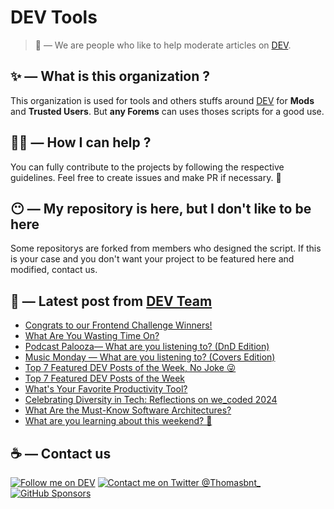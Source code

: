 # DEV Tools

> 🔧 — We are people who like to help moderate articles on [DEV](https://dev.to).

## ✨ — What is this organization ?

This organization is used for tools and others stuffs around [DEV](https://dev.to) for **Mods** and **Trusted Users**. But __any Forems__ can uses thoses scripts for a good use.


## 💪🏼 — How I can help ?

You can fully contribute to the projects by following the respective guidelines. Feel free to create issues and make PR if necessary. 🎉

## 😶 — My repository is here, but I don't like to be here

Some repositorys are forked from members who designed the script. If this is your case and you don't want your project to be featured here and modified, contact us.

## 📝 — Latest post from [DEV Team](https://dev.to/devteam)

<!-- BLOG-POST-LIST:START -->
- [Congrats to our Frontend Challenge Winners!](https://dev.to/devteam/congrats-to-our-frontend-challenge-winners-2h5f)
- [What Are You Wasting Time On?](https://dev.to/devteam/what-are-you-wasting-time-on-2544)
- [Podcast Palooza— What are you listening to? &lpar;DnD Edition&rpar;](https://dev.to/devteam/podcast-palooza-what-are-you-listening-to-dnd-edition-3p1f)
- [Music Monday — What are you listening to? &lpar;Covers Edition&rpar;](https://dev.to/devteam/music-monday-what-are-you-listening-to-covers-edition-3aj5)
- [Top 7 Featured DEV Posts of the Week, No Joke 😜](https://dev.to/devteam/top-7-featured-dev-posts-of-the-week-no-joke-5277)
- [Top 7 Featured DEV Posts of the Week](https://dev.to/devteam/top-7-featured-dev-posts-of-the-week-5g8l)
- [What&#39;s Your Favorite Productivity Tool?](https://dev.to/devteam/whats-your-favorite-productivity-tool-1d9)
- [Celebrating Diversity in Tech: Reflections on we_coded 2024](https://dev.to/devteam/celebrating-diversity-in-tech-reflections-on-wecoded-2024-4bb4)
- [What Are the Must-Know Software Architectures?](https://dev.to/devteam/what-are-the-must-know-software-architectures-5aai)
- [What are you learning about this weekend? 🧠](https://dev.to/devteam/what-are-you-learning-about-this-weekend-1lf3)
<!-- BLOG-POST-LIST:END -->


## ☕ — Contact us

[![Follow me on DEV](https://img.shields.io/badge/dev.to-%2308090A.svg?&style=for-the-badge&logo=dev.to&logoColor=white&alt=devto)](https://dev.to/thomasbnt)
[![Contact me on Twitter @Thomasbnt_](https://img.shields.io/badge/Contact%20me%20on%20Twitter-%231DA1F2.svg?&style=for-the-badge&logo=twitter&logoColor=white&alt=twitter)](https://twitter.com/messages/1142357270-1142357270?text=Hello,%20I%20contact%20you%20from%20devtotools%20&recipient_id=1142357270) [![GitHub Sponsors](https://img.shields.io/badge/Sponsor%20me-%23EA54AE.svg?&style=for-the-badge&logo=github-sponsors&logoColor=white)](https://github.com/sponsors/thomasbnt)


